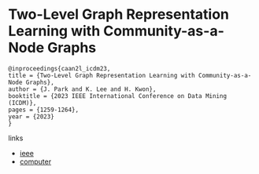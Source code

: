 # Two-Level Graph Representation Learning with Community-as-a-Node Graphs

```
@inproceedings{caan2l_icdm23,
title = {Two-Level Graph Representation Learning with Community-as-a-Node Graphs},
author = {J. Park and K. Lee and H. Kwon},
booktitle = {2023 IEEE International Conference on Data Mining (ICDM)},
pages = {1259-1264},
year = {2023}
}
```

links
- [ieee](https://doi.org/10.1109/ICDM58522.2023.00158)
- [computer](https://doi.ieeecomputersociety.org/10.1109/ICDM58522.2023.00158)
